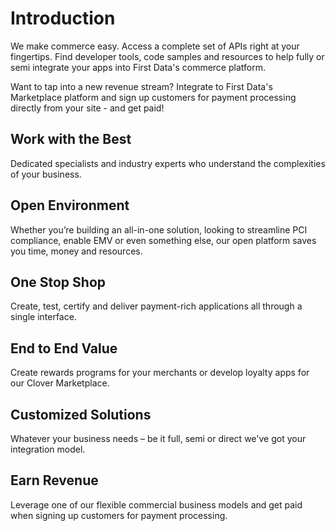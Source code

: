 # Introduction

We make commerce easy.
Access a complete set of APIs right at your fingertips. Find developer tools, code samples and resources to help fully or semi integrate your apps into First Data's commerce platform.

Want to tap into a new revenue stream? Integrate to First Data's Marketplace platform and sign up customers for payment processing directly from your site - and get paid!
## Work with the Best
Dedicated specialists and industry experts who understand the complexities of your business.
## Open Environment
Whether you’re building an all-in-one solution, looking to streamline PCI compliance, enable EMV or even something else, our open platform saves you time, money and resources.
## One Stop Shop
Create, test, certify and deliver payment-rich applications all through a single interface.
## End to End Value
Create rewards programs for your merchants or develop loyalty apps for our Clover Marketplace.
## Customized Solutions 
Whatever your business needs – be it full, semi or direct we've got your integration model.
## Earn Revenue
Leverage one of our flexible commercial business models and get paid when signing up customers for payment processing.
